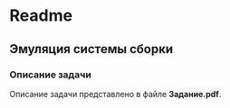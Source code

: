# Readme
## Эмуляция системы сборки
### Описание задачи

Описание задачи представлено в файле **Задание.pdf**.
